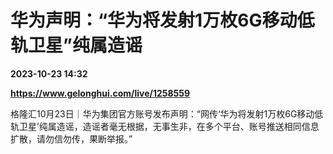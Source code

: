 # 华为声明：“华为将发射1万枚6G移动低轨卫星”纯属造谣

**2023-10-23 14:32**

**https://www.gelonghui.com/live/1258559**

格隆汇10月23日｜华为集团官方账号发布声明：“网传‘华为将发射1万枚6G移动低轨卫星’纯属造谣，造谣者毫无根据，无事生非，在多个平台、账号推送相同信息扩散，请勿信勿传，果断举报。”